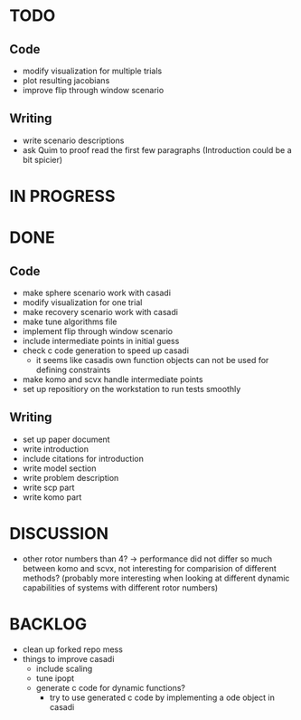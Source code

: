 # TODO
## Code
- modify visualization for multiple trials
- plot resulting jacobians
- improve flip through window scenario

## Writing
- write scenario descriptions
- ask Quim to proof read the first few paragraphs (Introduction could be a bit spicier) 

# IN PROGRESS

# DONE
## Code
- make sphere scenario work with casadi
- modify visualization for one trial
- make recovery scenario work with casadi
- make tune algorithms file
- implement flip through window scenario
- include intermediate points in initial guess
- check c code generation to speed up casadi
  - it seems like casadis own function objects can not be used for defining constraints 
- make komo and scvx handle intermediate points
- set up repositiory on the workstation to run tests smoothly

## Writing
- set up paper document
- write introduction
- include citations for introduction 
- write model section
- write problem description
- write scp part
- write komo part

# DISCUSSION
- other rotor numbers than 4? -> performance did not differ so much between komo and scvx, not interesting for comparision of different methods? (probably more interesting when looking at different dynamic capabilities of systems with different rotor numbers)

# BACKLOG
- clean up forked repo mess
- things to improve casadi
  - include scaling
  - tune ipopt
  - generate c code for dynamic functions?
    - try to use generated c code by implementing a ode object in casadi
